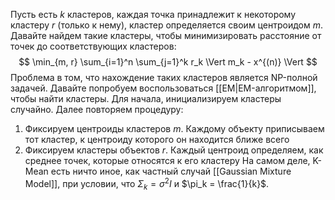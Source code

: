 Пусть есть $k$ кластеров, каждая точка принадлежит к некоторому кластеру $r$ (только к нему), кластер определяется своим центроидом $m$. Давайте найдем такие кластеры, чтобы минимизировать расстояние от точек до соответствующих кластеров:
$$
\min_{m, r} \sum_{i=1}^n \sum_{j=1}^k r_k \Vert m_k - x^{(n)} \Vert
$$
Проблема в том, что нахождение таких кластеров является NP-полной задачей. Давайте попробуем воспользоваться [[EM|EM-алгоритмом]], чтобы найти кластеры.
Для начала, инициализируем кластеры случайно.
Далее повторяем процедуру:
1. Фиксируем центроиды кластеров $m$. Каждому объекту приписываем тот кластер, к центроиду которого он находится ближе всего
2. Фиксируем кластеры объектов $r$. Каждый центроид определяем, как среднее точек, которые относятся к его кластеру
На самом деле, K-Mean есть ничто иное, как частный случай [[Gaussian Mixture Model]], при условии, что $\Sigma_k = \sigma^2 I$ и $\pi_k = \frac{1}{k}$. 